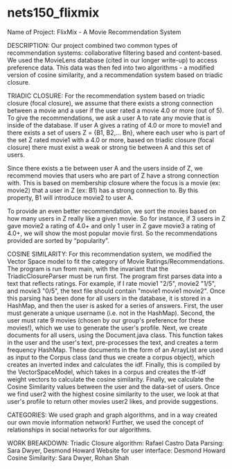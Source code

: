 # nets150_flixmix

Name of Project:  FlixMix - A Movie Recommendation System

DESCRIPTION:
Our project combined two common types of recommendation systems: collaborative filtering based and content-based. We used the MovieLens database (cited in our longer write-up) to access preference data. This data was then fed into two algorithms - a modified version of cosine similarity, and a recommendation system based on triadic closure.

TRIADIC CLOSURE: 
For the recommendation system based on triadic closure (focal closure), we assume that there exists a strong connection between a movie and a user if the user rated a movie 4.0 or more (out of 5). To give the recommendations, we ask a user A to rate any movie that is inside of the database. If user A gives a rating of 4.0 or more to movie1 and there exists a set of users Z = {B1, B2,... Bn}, where each user who is part of the set Z rated movie1 with a 4.0 or more, based on triadic closure (focal closure) there must exist a weak or strong tie between A and this set of users. 

Since there exists a tie between user A and the users inside of Z, we recommend movies that users who are part of Z have a strong connection with. This is based on membership closure where the focus is a movie (ex: movie2) that a user in Z (ex: B1) has a strong connection to. By this property, B1 will introduce movie2 to user A.

To provide an even better recommendation, we sort the movies based on how many users in Z really like a given movie. So for instance, if 3 users in Z gave movie2 a rating of 4.0+ and only 1 user in Z gave movie3 a rating of 4.0+, we will show the most popular movie first. So the recommendations provided are sorted by “popularity”.

COSINE SIMILARITY:
For this recommendation system, we modified the Vector Space model to fit the category of Movie Ratings/Recommendations. The program is run from main, with the invariant that the TriadicClosureParser must be run first. The program first parses data into a text that reflects ratings. For example, if I rate movie1 "2/5", movie2 "1/5", and movie3 "0/5", the text file should contain "movie1 movie1 movie2". Once this parsing has been done for all users in the database, it is stored in a HashMap, and then the user is asked for a series of answers. First, the user must generate a unique username (i.e. not in the HashMap). Second, the user must rate 9 movies (chosen by our group's preference for these movies!), which we use to generate the user's profile. Next, we create documents for all users, using the Document.java class. This function takes in the user and the user's text, pre-processes the text, and creates a term frequency HashMap. These documents in the form of an ArrayList are used as input to the Corpus class (and thus we create a corpus object), which creates an inverted index and calculates the idf. Finally, this is compiled by the VectorSpaceModel, which takes in a corpus and creates the tf-idf weight vectors to calculate the cosine similarity. Finally, we calculate the Cosine Similarity values between the user and the data-set of users. Once we find user2 with the highest cosine similarity to the user, we look at that user's profile to return other movies user2 likes, and provide suggestions. 

CATEGORIES:
We used graph and graph algorithms, and in a way created our own movie information network! Further, we used the concept of relationships in social networks for our algorithms. 

WORK BREAKDOWN: 
Triadic Closure algorithm: Rafael Castro
Data Parsing: Sara Dwyer, Desmond Howard
Website for user interface: Desmond Howard
Cosine Similarity: Sara Dwyer, Rohan Shah

